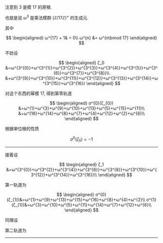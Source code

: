 注意到 $3$ 是模 $17$ 的原根.

也就是说 $ω^3$ 是乘法模群 $(\mathbb{Z}/17\mathbb{Z})^{×}$ 的生成元.

其中

$$
\begin{aligned}
ω^{17} + 1& = 0\\
ω^{n} &= ω^{n\bmod 17}
\end{aligned}
$$

不妨设

$$
\begin{aligned}
ζ_0
&=ω^{3^{0}}+ω^{3^{1}}+ω^{3^{2}}+ω^{3^{3}}+ω^{3^{4}}+ω^{3^{5}}+ω^{3^{6}}+ω^{3^{7}}+ω^{3^{8}}\\
&+ω^{3^{9}}+ω^{3^{10}}+ω^{3^{11}}+ω^{3^{12}}+ω^{3^{13}}+ω^{3^{14}}+ω^{3^{15}}+ω^{3^{16}}
\end{aligned}
$$

对这个东西的幂模 $17$, 得到第零轨道

$$
\begin{aligned}
σ^{0}(ζ_{0})
&=ω^{1}+ω^{3}+ω^{9}+ω^{10}+ω^{13}+ω^{5}+ω^{15}+ω^{11}\\
&+ω^{16}+ω^{14}+ω^{8}+ω^{7}+ω^{4}+ω^{12}+ω^{2}+ω^{6}\\
\end{aligned}
$$

根据单位根的性质

$$σ^{0}(ζ_{0})=-1$$

---

接着设

$$
\begin{aligned}
ζ_1
&=ω^{3^{0}}+ω^{3^{2}}+ω^{3^{4}}+ω^{3^{6}}+ω^{3^{8}}+ω^{3^{10}}+ω^{3^{12}}+ω^{3^{14}}+ω^{3^{16}}\\
\end{aligned}
$$

第一轨道为

$$
\begin{aligned}
σ^{0}(ζ_{1})&=ω^{1}+ω^{9}+ω^{13}+ω^{15}+ω^{16}+ω^{8}+ω^{4}+ω^{2}\\
σ^{1}(ζ_{1})&=ω^{3}+ω^{10}+ω^{5}+ω^{11}+ω^{14}+ω^{7}+ω^{12}+ω^{6}\\
\end{aligned}
$$

同理设




第二轨道为


---

